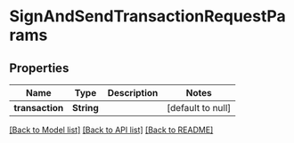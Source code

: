 # SignAndSendTransactionRequestParams

## Properties

| Name            | Type       | Description | Notes             |
| --------------- | ---------- | ----------- | ----------------- |
| **transaction** | **String** |             | [default to null] |

[[Back to Model list]](../README.md#documentation-for-models) [[Back to API list]](../README.md#documentation-for-api-endpoints) [[Back to README]](../README.md)
